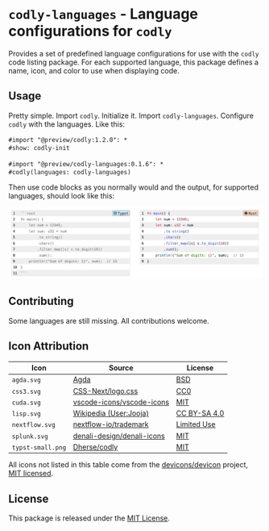 # `codly-languages` - Language configurations for `codly`

Provides a set of predefined language configurations for use with the `codly`
code listing package. For each supported language, this package defines a
name, icon, and color to use when displaying code.

## Usage

Pretty simple. Import `codly`. Initialize it. Import `codly-languages`.
Configure `codly` with the languages. Like this:

```typst
#import "@preview/codly:1.2.0": *
#show: codly-init

#import "@preview/codly-languages:0.1.6": *
#codly(languages: codly-languages)
```

Then use code blocks as you normally would and the output, for supported
languages, should look like this:

![Example code listings](thumbnail.png)

## Contributing

Some languages are still missing. All contributions welcome.

## Icon Attribution

| **Icon**          | **Source**                                    | **License**                      |
| ----------------- | --------------------------------------------- | -------------------------------- |
| `agda.svg`        | [Agda][agda-source]                           | [BSD][agda-license]              |
| `css3.svg`        | [CSS-Next/logo.css][css3-source]              | [CC0][css3-license]              |
| `cuda.svg`        | [vscode-icons/vscode-icons][cuda-source]      | [MIT][cuda-license]              |
| `lisp.svg`        | [Wikipedia (User:Jooja)][lisp-source]         | [CC BY-SA 4.0][lisp-license]     |
| `nextflow.svg`    | [nextflow-io/trademark][nextflow-source]      | [Limited Use][nextflow-license]  |
| `splunk.svg`      | [denali-design/denali-icons][splunk-source]   | [MIT][splunk-license]            |
| `typst-small.png` | [Dherse/codly][typst-source]                  | [MIT][typst-license]             |

[agda-source]: https://github.com/agda/agda/blob/master/doc/user-manual/agda.svg
[agda-license]: https://github.com/agda/agda/blob/master/LICENSE
[css3-source]: https://github.com/CSS-Next/logo.css/blob/main/css.svg?short_path=c59d4da
[css3-license]: https://github.com/CSS-Next/logo.css/blob/main/LICENSE
[cuda-source]: https://github.com/vscode-icons/vscode-icons/tree/master
[cuda-license]: https://github.com/vscode-icons/vscode-icons/blob/master/LICENSE
[lisp-source]: https://commons.wikimedia.org/wiki/File:Lisp_logo.svg
[lisp-license]: https://commons.wikimedia.org/wiki/File:Lisp_logo.svg#Licensing
[nextflow-source]: https://github.com/nextflow-io/trademark
[nextflow-license]: https://github.com/nextflow-io/trademark/blob/master/README.md
[splunk-source]: https://github.com/denali-design/denali-icons/blob/master/svg/splunk.svg
[splunk-license]: https://github.com/denali-design/denali-icons/blob/master/LICENSE.md
[typst-source]: https://github.com/Dherse/codly
[typst-license]: https://github.com/Dherse/codly/blob/main/LICENSE

All icons not listed in this table come from the
[devicons/devicon][default-source] project, [MIT licensed][default-license].

[default-source]: https://github.com/devicons/devicon/
[default-license]: https://github.com/devicons/devicon/blob/master/LICENSE

## License

This package is released under the [MIT License](LICENSE).
